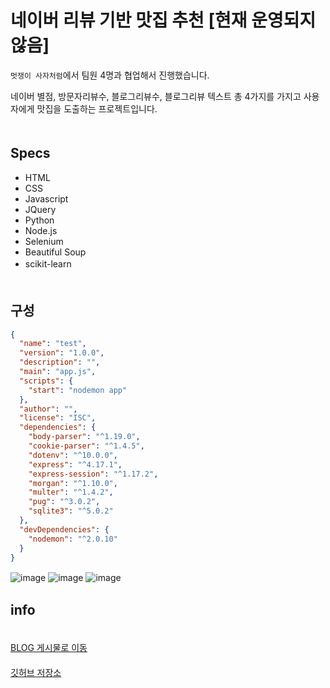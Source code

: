 # 네이버 리뷰 기반 맛집 추천 [현재 운영되지 않음]  
`멋쟁이 사자처럼`에서 팀원 4명과 협업해서 진행했습니다.

네이버 별점, 방문자리뷰수, 블로그리뷰수, 블로그리뷰 텍스트 총 4가지를 가지고 사용자에게 맛집을 도출하는 프로젝트입니다.  
ㅤ  
## Specs
- HTML
- CSS
- Javascript
- JQuery
- Python
- Node.js
- Selenium
- Beautiful Soup
- scikit-learn
ㅤ  
ㅤ  
## 구성
```json
{
  "name": "test",
  "version": "1.0.0",
  "description": "",
  "main": "app.js",
  "scripts": {
    "start": "nodemon app"
  },
  "author": "",
  "license": "ISC",
  "dependencies": {
    "body-parser": "^1.19.0",
    "cookie-parser": "^1.4.5",
    "dotenv": "^10.0.0",
    "express": "^4.17.1",
    "express-session": "^1.17.2",
    "morgan": "^1.10.0",
    "multer": "^1.4.2",
    "pug": "^3.0.2",
    "sqlite3": "^5.0.2"
  },
  "devDependencies": {
    "nodemon": "^2.0.10"
  }
}
```
![image](https://user-images.githubusercontent.com/79053495/150987483-f4f3e0bc-9679-4ed9-9212-83a05629991c.png)
![image](https://user-images.githubusercontent.com/79053495/150987517-e1a506fb-dc03-46ed-a800-dc915e0c8a86.png)
![image](https://user-images.githubusercontent.com/79053495/150987540-ca5d3f47-e11c-402a-a1f0-95d9a0a0b6f5.png)
ㅤ  
## info  
ㅤ  
[BLOG 게시물로 이동](https://cottonwood-moa.tistory.com/79)  
ㅤ  
[깃허브 저장소](https://github.com/Cottonwood-moa/text-analysis-busan-)  
ㅤ  
